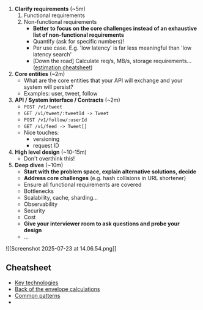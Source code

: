 
1. **Clarify requirements** (~5m)
	1. Functional requirements
	2. Non-functional requirements
		- **Better to focus on the core challenges instead of an exhaustive list of non-functional requirements**
		- Quantify (ask for specific numbers)!
		- Per use case. E.g. 'low latency' is far less meaningful than 'low latency search'
		- [Down the road] Calculate req/s, MB/s, storage requirements... ([estimation cheatsheet](https://www.hellointerview.com/blog/mastering-estimation))
2. **Core entities** (~2m)
	- What are the core entities that your API will exchange and your system will persist?
	- Examples: user, tweet, follow
3. **API / System interface / Contracts** (~2m)
	- `POST /v1/tweet`
	- `GET /v1/tweet/:tweetId -> Tweet`
	- `POST /v1/follow/:userId`
	- `GET /v1/feed -> Tweet[]`
	- Nice touches:
		- versioning
		- request ID
4. **High level design** (~10-15m)
	- Don't overthink this!
5. **Deep dives** (~10m)
	- **Start with the problem space, explain alternative solutions, decide**
	- **Address core challenges** (e.g. hash collisions in URL shortener)
	- Ensure all functional requirements are covered
	- Bottlenecks
	- Scalability, cache, sharding...
	- Observability
	- Security
	- Cost
	- **Give your interviewer room to ask questions and probe your design**
	- ...

![[Screenshot 2025-07-23 at 14.06.54.png]]

## Cheatsheet

- [Key technologies](https://www.hellointerview.com/learn/system-design/in-a-hurry/key-technologies)
- [Back of the envelope calculations](https://www.hellointerview.com/blog/mastering-estimation)
- [Common patterns](https://www.hellointerview.com/learn/system-design/in-a-hurry/patterns)
- 